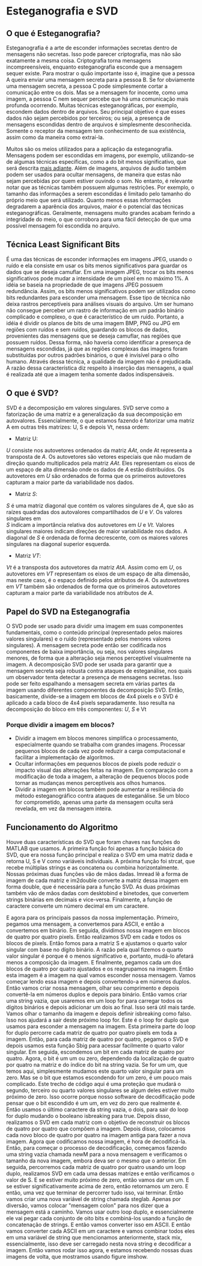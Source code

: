 # Esteganografia e SVD
## O que é Esteganografia?

Esteganografia é a arte de esconder informações secretas dentro de mensagens não secretas. Isso pode parecer criptografia, mas não são exatamente a mesma coisa. Criptografia torna mensagens incompreensíveis, enquanto esteganografia esconde que a mensagem sequer existe. Para mostrar o quão importante isso é, imagine que a pessoa A queira enviar uma mensagem secreta para a pessoa B. Se for obviamente uma mensagem secreta, a pessoa C pode simplesmente cortar a comunicação entre os dois. Mas se a mensagem for inocente, como uma imagem, a pessoa C nem sequer percebe que há uma comunicação mais profunda ocorrendo. Muitas técnicas esteganográficas, por exemplo, escondem dados dentro de arquivos. Seu principal objetivo é que esses dados não sejam percebidos por terceiros; ou seja, a presença de mensagens escondidas dentro de arquivos é simplesmente desconhecida. Somente o receptor da mensagem tem conhecimento de sua existência, assim como da maneira como extraí-la.

Muitos são os meios utilizados para a aplicação da esteganografia. Mensagens podem ser escondidas em imagens, por exemplo, utilizando-se de algumas técnicas específicas, como a do bit menos significativo, que será descrita [mais adiante](https://www.gta.ufrj.br/grad/09\_1/versao-final/stegano/tecnicas.html\#lsb). Além de imagens, arquivos de áudio também podem ser usados para ocultar mensagens, de maneira que estas não sejam percebidas por quem estiver ouvindo o som. No entanto, é relevante notar que as técnicas também possuem algumas restrições. Por exemplo, o tamanho das informações a serem escondidas é limitado pelo tamanho do próprio meio que será utilizado. Quanto menos essas informações degradarem a aparência dos arquivos, maior é o potencial das técnicas esteganográficas. Geralmente, mensagens muito grandes acabam ferindo a integridade do meio, o que corrobora para uma fácil detecção de que uma possível mensagem foi escondida no arquivo.

## Técnica Least Significant Bits

É uma das técnicas de esconder informações em imagens JPEG, usando o ruído e ela consiste em usar os bits menos significativos para guardar os dados que se deseja camuflar. Em uma imagem JPEG, trocar os bits menos significativos pode mudar a intensidade de um pixel em no máximo 1%. A idéia se baseia na propriedade de que imagens JPEG possuem redundância. Assim, os bits menos significativos podem ser utilizados como bits redundantes para esconder uma mensagem. Esse tipo de técnica não deixa rastros perceptíveis para análises visuais do arquivo. Um ser humano não consegue perceber um rastro de informação em um padrão binário complicado e complexo, o que é característico de um ruído. Portanto, a idéia é dividir os planos de bits de uma imagem BMP, PNG ou JPG em regiões com ruídos e sem ruídos, guardando os blocos de dados, provenientes das mensagens que se deseja camuflar, nas regiões que possuem ruídos. Dessa forma, não haveria como identificar a presença de mensagens escondidas, já que as regiões complexas das imagens foram substituídas por outros padrões binários, o que é invisível para o olho humano. Através dessa técnica, a qualidade da imagem não é prejudicada. A razão dessa característica diz respeito à inserção das mensagens, a qual é realizada até que a imagem tenha somente dados indispensáveis. 

## O que é SVD? 

SVD é a decomposição em valores singulares. SVD serve como a fatorização de uma matriz e a generalização da sua decomposição em autovalores. Essencialmente, o que estamos fazendo é fatorizar uma matriz A em outras três matrizes: U, S e depois Vt, nessa ordem: 

* Matriz U:

*U* consiste nos autovetores ordenados da matriz *AAt*, onde At representa a transposta de *A*. Os autovetores são vetores especiais que não mudam de direção quando multiplicados pela matriz *AAt*. Eles representam os eixos de um espaço de alta dimensão onde os dados de *A* estão distribuídos. Os autovetores em *U* são ordenados de forma que os primeiros autovetores capturam a maior parte da variabilidade nos dados.

* Matriz *S*:

*S* é uma matriz diagonal que contém os valores singulares de  *A*, que são as raízes quadradas dos autovalores compartilhados de *U* e *V*. Os valores singulares em  
*S* indicam a importância relativa dos autovetores em *U* e *Vt.*  Valores singulares maiores indicam direções de maior variabilidade nos dados. A diagonal de *S* é ordenada de forma decrescente, com os maiores valores singulares na diagonal superior esquerda.

* Matriz *VT*:

*Vt* é a transposta dos autovetores da matriz *AtA*. Assim como em *U*, os autovetores em *VT*  representam os eixos de um espaço de alta dimensão, mas neste caso, é o espaço definido pelos atributos de *A*. Os autovetores em *VT*  também são ordenados de forma que os primeiros autovetores capturam a maior parte da variabilidade nos atributos de *A*.

## Papel do SVD na Esteganografia

O SVD pode ser usado para dividir uma imagem em suas componentes fundamentais, como o conteúdo principal (representado pelos maiores valores singulares) e o ruído (representado pelos menores valores singulares). A mensagem secreta pode então ser codificada nos componentes de baixa importância, ou seja, nos valores singulares menores, de forma que a alteração seja menos perceptível visualmente na imagem. A decomposição SVD pode ser usada para garantir que a mensagem secreta seja robusta contra ataques de esteganálise, nos quais um observador tenta detectar a presença de mensagens secretas. Isso pode ser feito espalhando a mensagem secreta em várias partes da imagem usando diferentes componentes da decomposição SVD.  Então, basicamente,  divide-se a imagem em blocos de 4x4 pixels e o SVD é aplicado a cada bloco de 4x4 pixels separadamente. Isso resulta na decomposição do bloco em três componentes: *U*, *S* e Vt

### Porque dividir a imagem em blocos?

* Dividir a imagem em blocos menores simplifica o processamento, especialmente quando se trabalha com grandes imagens. Processar pequenos blocos de cada vez pode reduzir a carga computacional e facilitar a implementação de algoritmos.  
* Ocultar informações em pequenos blocos de pixels pode reduzir o impacto visual das alterações feitas na imagem. Em comparação com a modificação de toda a imagem, a alteração de pequenos blocos pode tornar as mudanças menos perceptíveis aos olhos humanos.  
* Dividir a imagem em blocos também pode aumentar a resiliência do método esteganográfico contra ataques de esteganálise. Se um bloco for comprometido, apenas uma parte da mensagem oculta será revelada, em vez da mensagem inteira.

## Funcionamento do Algoritmo

Houve duas características do SVD que foram chaves nas funções do MATLAB que usamos. A primeira função foi apenas a função básica do SVD, que era nossa função principal e realiza o SVD em uma matriz dada e retorna U, S e V como variáveis individuais. A próxima função foi strcat, que recebe múltiplas strings e as concatena ou combina horizontalmente. Nossas próximas duas funções vão de mãos dadas. Imread lê a forma de imagem de cada matriz e im2double converte a matriz dessa imagem em forma double, que é necessária para a função SVD. As duas próximas também vão de mãos dadas com desktobind e binetodes, que convertem strings binárias em decimais e vice-versa. Finalmente, a função de caractere converte um número decimal em um caractere.

E agora para os principais passos da nossa implementação. Primeiro, pegamos uma mensagem, a convertemos para ASCII, e então a convertemos em binário. Em seguida, dividimos nossa imagem em blocos de quatro por quatro pixels. Então realizamos SVD em cada e todos os blocos de pixels. Então fomos para a matriz S e ajustamos o quarto valor singular com base no dígito binário. A razão pela qual fizemos o quarto valor singular é porque é o menos significativo e, portanto, mudá-lo afetará menos a composição da imagem. E finalmente, pegamos cada um dos blocos de quatro por quatro ajustados e os reagrupamos na imagem. Então esta imagem é a imagem na qual vamos esconder nossa mensagem. Vamos começar lendo essa imagem e depois convertendo-a em números duplos. Então vamos criar nossa mensagem, olhar seu comprimento e depois convertê-la em números duplos e depois para binário. Então vamos criar uma string vazia, que usaremos em um loop for para carregar todos os dígitos binários e depois adicionar um dois ao final. Isso será útil mais tarde. Vamos olhar o tamanho da imagem e depois definir isbreaking como falso. Isso nos ajudará a sair deste próximo loop for. Este é o loop for duplo que usamos para esconder a mensagem na imagem. Esta primeira parte do loop for duplo percorre cada matriz de quatro por quatro pixels em toda a imagem. Então, para cada matriz de quatro por quatro, pegamos o SVD e depois usamos esta função Sbig para acessar facilmente o quarto valor singular. Em seguida, escondemos um bit em cada matriz de quatro por quatro. Agora, o bit é um um ou zero, dependendo da localização de quatro por quatro na matriz e do índice do bit na string vazia. Se for um um, que temos aqui, simplesmente mudamos este quarto valor singular para um zero. Mas se o bit que estamos escondendo for um zero, é um pouco mais complicado. Este trecho de código aqui é uma proteção que mudará o segundo, terceiro ou quarto valores singulares se algum deles estiver muito próximo de zero. Isso ocorre porque nosso software de decodificação pode pensar que o bit escondido é um um, em vez do zero que realmente é. Então usamos o último caractere da string vazia, o dois, para sair do loop for duplo mudando o booleano isbreaking para true. Depois disso, realizamos o SVD em cada matriz com o objetivo de reconstruir os blocos de quatro por quatro que compõem a imagem. Depois disso, colocamos cada novo bloco de quatro por quatro na imagem antiga para fazer a nova imagem. Agora que codificamos nossa imagem, é hora de decodificá-la. Então, para começar o processo de decodificação, começamos fazendo uma string vazia chamada newM para a nova mensagem e verificamos o tamanho da nova imagem, embora deva ser o mesmo que o anterior. Em seguida, percorremos cada matriz de quatro por quatro usando um loop duplo, realizamos SVD em cada uma dessas matrizes e então verificamos o valor de S. E se estiver muito próximo de zero, então vamos dar um um. E se estiver significativamente acima de zero, então retornamos um zero. E então, uma vez que terminar de percorrer tudo isso, vai terminar. Então vamos criar uma nova variável de string chamada steglab. Apenas por diversão, vamos colocar "mensagem colon" para nos dizer que a mensagem está a caminho. Vamos usar outro loop duplo, e essencialmente ele vai pegar cada conjunto de oito bits e combiná-los usando a função de concatenação de strings. E então vamos converter isso em ASCII. E então vamos converter cada ASCII em um caractere e vamos combinar todos eles em uma variável de string que mencionamos anteriormente, stack mix, essencialmente, isso deve ser carregado nesta nova string e decodificar a imagem. Então vamos rodar isso agora, e estamos recebendo nossas duas imagens de volta, que mostramos usando figure imshow.  

